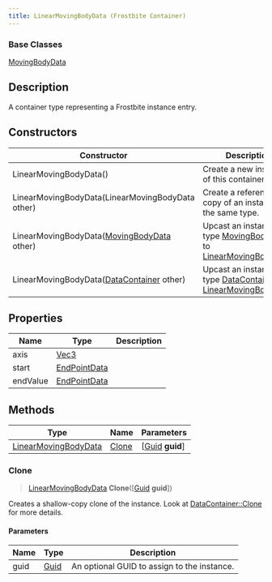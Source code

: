 ```yaml
---
title: LinearMovingBodyData (Frostbite Container)
---
```

### Base Classes

[MovingBodyData](MovingBodyData)

## Description

A container type representing a Frostbite instance entry.

## Constructors

| Constructor                                                                     | Description                                                                                                                     |
| ------------------------------------------------------------------------------- | ------------------------------------------------------------------------------------------------------------------------------- |
| LinearMovingBodyData()                                                          | Create a new instance of this container type.                                                                                   |
| LinearMovingBodyData(LinearMovingBodyData other)                                | Create a reference copy of an instance of the same type.                                                                        |
| LinearMovingBodyData([MovingBodyData](MovingBodyData) other)                    | Upcast an instance of type [MovingBodyData](MovingBodyData) to [LinearMovingBodyData](LinearMovingBodyData).                    |
| LinearMovingBodyData([DataContainer](/vext/ref/cls/shr/datacontainer) other) | Upcast an instance of type [DataContainer](/vext/ref/cls/shr/datacontainer) to [LinearMovingBodyData](LinearMovingBodyData). |

## Properties

| Name     | Type                              | Description |
| -------- | --------------------------------- | ----------- |
| axis     | [Vec3](/vext/ref/cls/shr/Vec3) |             |
| start    | [EndPointData](EndPointData)      |             |
| endValue | [EndPointData](EndPointData)      |             |

## Methods

| Type                                         | Name            | Parameters                                     |
| -------------------------------------------- | --------------- | ---------------------------------------------- |
| [LinearMovingBodyData](LinearMovingBodyData) | [Clone](#clone) | \[[Guid](/vext/ref/cls/shr/guid) **guid**\] |

### Clone

> [LinearMovingBodyData](LinearMovingBodyData) **Clone**(\[[Guid](/vext/ref/cls/shr/guid) **guid**\])

Creates a shallow-copy clone of the instance. Look at [DataContainer::Clone](/vext/ref/cls/shr/datacontainer#clone) for more details.

#### Parameters

| Name | Type         | Description                                 |
| ---- | ------------ | ------------------------------------------- |
| guid | [Guid](Guid) | An optional GUID to assign to the instance. |
